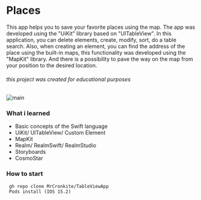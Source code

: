 

# Places

This app helps you to save your favorite places using the map.
The app was developed using the "UiKit" library based on "UITableView". In this application, you can delete elements, 
create, modify, sort, do a table search. Alsо, when creating an element, you can find the address of the place using the 
built-in maps, this functionality was developed using the "MapKit" library. And there is a possibility to pave the way on 
the map from your position to the desired location.
###### this project was created for educational purposes


![main](https://user-images.githubusercontent.com/25368260/181844401-7abbed7d-87a7-47cf-b1b3-2dc7470a4666.png)


### What i learned

- Basic concepts of the Swift language
- UiKit/ UITableView/ Custom Element
- MapKit
- Realm/ RealmSwift/ RealmStudio 
- Storyboards
- CosmoStar


### How to start 

```
 gh repo clone MrCronkite/TableViewApp
 Pods install (IOS 15.2)
```

